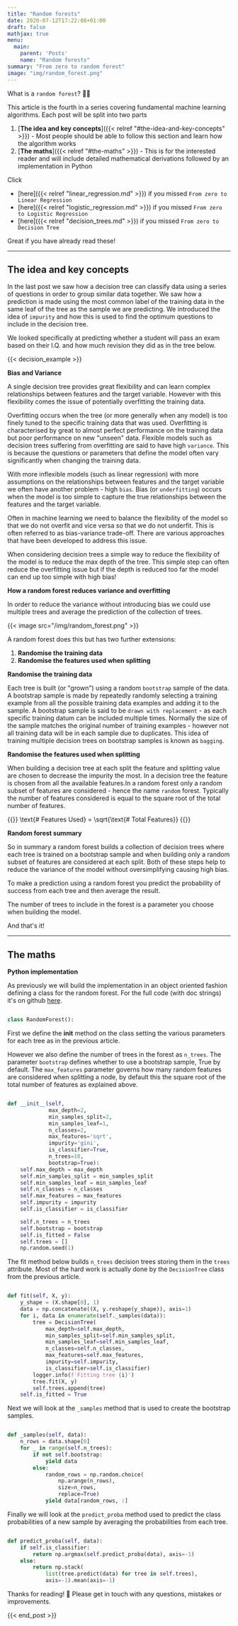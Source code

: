 ```yaml
---
title: "Random forests"
date: 2020-07-12T17:22:08+01:00
draft: false
mathjax: true
menu:
  main:
    parent: 'Posts'
    name: "Random forests"
summary: "From zero to random forest"
image: "img/random_forest.png"
---
```



What is a `random forest`? 🤷‍♂️

This article is the fourth in a series covering fundamental machine learning algorithms. Each post will be split into two parts
  1. [**The idea and key concepts**]({{< relref "#the-idea-and-key-concepts" >}})
    - Most people should be able to follow this section and learn how the algorithm works
  2. [**The maths**]({{< relref "#the-maths" >}})
    - This is for the interested reader and will include detailed mathematical derivations followed by an implementation in Python

Click
- [here]({{< relref "linear_regression.md" >}}) if you missed `From zero to Linear Regression`
- [here]({{< relref "logistic_regression.md" >}}) if you missed `From zero to Logistic Regression`
- [here]({{< relref "decision_trees.md" >}}) if you missed `From zero to Decision Tree`

Great if you have already read these!

---

## The idea and key concepts


In the last post we saw how a decision tree can classify data using a series of questions in order to group similar data together. We saw how a prediction is made using the most common label of the training data in the same leaf of the tree as the sample we are predicting. We introduced the idea of `impurity` and how this is used to find the optimum questions to include in the decision tree.

We looked specifically at predicting whether a student will pass an exam based on their I.Q. and how much revision they did as in the tree below.

{{< decision_example >}}


**Bias and Variance**

A single decision tree provides great flexibility and can learn complex relationships between features and the target variable. However with this flexibility comes the issue of potentially overfitting the training data.

Overfitting occurs when the tree (or more generally when any model) is too finely tuned to the specific training data that was used. Overfitting is characterised by great to almost perfect performance on the training data but poor performance on new "unseen" data. Flexible models such as decision trees suffering from overfitting are said to have high `variance`. This is because the questions or parameters that define the model often vary significantly when changing the training data.

With more inflexible models (such as linear regression) with more assumptions on the relationships between features and the target variable we often have another problem - high `bias`. Bias (or `underfitting`) occurs when the model is too simple to capture the true relationships between the features and the target variable.

Often in machine learning we need to balance the flexibility of the model so that we do not overfit and vice versa so that we do not underfit. This is often referred to as bias-variance trade-off. There are various approaches that have been developed to address this issue.

When considering decision trees a simple way to reduce the flexibility of the model is to reduce the max depth of the tree. This simple step can often reduce the overfitting issue but if the depth is reduced too far the model can end up too simple with high bias!


**How a random forest reduces variance and overfitting**

In order to reduce the variance without introducing bias we could use multiple trees and average the prediction of the collection of trees.

{{< image src="/img/random_forest.png" >}}

A random forest does this but has two further extensions:

  1. **Randomise the training data**
  2. **Randomise the features used when splitting**


**Randomise the training data**

Each tree is built (or "grown") using a random `bootstrap` sample of the data. A bootstrap sample is made by repeatedly randomly selecting a training example from all the possible training data examples and adding it to the sample. A bootstrap sample is said to be `drawn with replacement` - as each specific training datum can be included multiple times. Normally the size of the sample matches the original number of training examples - however not all training data will be in each sample due to duplicates. This idea of training multiple decision trees on bootstrap samples is known as `bagging`.


**Randomise the features used when splitting**

When building a decision tree at each split the feature and splitting value are chosen to decrease the impurity the most. In a decision tree the feature is chosen from all the available features.In a random forest only a random subset of features are considered - hence the name `random` forest. Typically the number of features considered is equal to the square root of the total number of features.

{{<formula class="responsive-math-2">}}
\text{# Features Used} = \sqrt{\text{# Total Features}}
{{</formula>}}


**Random forest summary**

So in summary a random forest builds a collection of decision trees where each tree is trained on a bootstrap sample and when building only a random subset of features are considered at each split. Both of these steps help to reduce the variance of the model without oversimplifying causing high bias.

To make a prediction using a random forest you predict the probability of success from each tree and then average the result.

The number of trees to include in the forest is a parameter you choose when building the model.

And that's it!

---

## The maths


**Python implementation**

As previously we will build the implementation in an object oriented fashion defining a class for the random forest. For the full code (with doc strings) it's on github [here](https://github.com/simonwardjones/machine_learning/blob/master/machine_learning/random_forest.py).

```python

class RandomForest():

```

First we define the __init__ method on the class setting the various parameters for each tree as in the previous article. 


However we also define the number of trees in the forest as `n_trees`. The parameter `bootstrap` defines whether to use a bootstrap sample, True by default. The `max_features` parameter governs how many random features are considered when splitting a node, by default this the square root of the total number of features as explained above.


```python

def __init__(self,
             max_depth=2,
             min_samples_split=2,
             min_samples_leaf=1,
             n_classes=2,
             max_features='sqrt',
             impurity='gini',
             is_classifier=True,
             n_trees=10,
             bootstrap=True):
    self.max_depth = max_depth
    self.min_samples_split = min_samples_split
    self.min_samples_leaf = min_samples_leaf
    self.n_classes = n_classes
    self.max_features = max_features
    self.impurity = impurity
    self.is_classifier = is_classifier

    self.n_trees = n_trees
    self.bootstrap = bootstrap
    self.is_fitted = False
    self.trees = []
    np.random.seed(1)

```

The fit method below builds `n_trees` decision trees storing them in the `trees` attribute. Most of the hard work is actually done by the `DecisionTree` class from the previous article.

```python

def fit(self, X, y):
    y_shape = (X.shape[0], 1)
    data = np.concatenate((X, y.reshape(y_shape)), axis=1)
    for i, data in enumerate(self._samples(data)):
        tree = DecisionTree(
            max_depth=self.max_depth,
            min_samples_split=self.min_samples_split,
            min_samples_leaf=self.min_samples_leaf,
            n_classes=self.n_classes,
            max_features=self.max_features,
            impurity=self.impurity,
            is_classifier=self.is_classifier)
        logger.info(f'Fitting tree {i}')
        tree.fit(X, y)
        self.trees.append(tree)
    self.is_fitted = True

```

Next we will look at the `_samples` method that is used to create the bootstrap samples.

```python

def _samples(self, data):
    n_rows = data.shape[0]
    for _ in range(self.n_trees):
        if not self.bootstrap:
            yield data
        else:
            random_rows = np.random.choice(
                np.arange(n_rows),
                size=n_rows,
                replace=True)
            yield data[random_rows, :]

```

Finally we will look at the `predict_proba` method used to predict the class probabilities of a new sample by averaging the probabilities from each tree.

```python

def predict_proba(self, data):
    if self.is_classifier:
        return np.argmax(self.predict_proba(data), axis=-1)
    else:
        return np.stack(
            list(tree.predict(data) for tree in self.trees),
            axis=-1).mean(axis=-1)

```

Thanks for reading! 👏 Please get in touch with any questions, mistakes or improvements.


{{< end_post >}}
